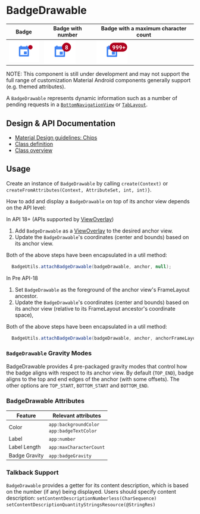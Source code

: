 <!--docs:
title: "Badge"
layout: detail
section: components
excerpt: "Badges can contain dynamic information, such as a number of pending requests."
iconId: badge
path: /catalog/badging/
-->

# BadgeDrawable

Badge                                   | Badge with number                              | Badge with a maximum character count
--------------------------------------- | ---------------------------------------------- | ------------------------------------
![badge_icon](assets/IconOnlyBadge.png) | ![badge_with_number_8](assets/BadgeNumber.png) | ![badge_with_999+](assets/BadgeNumberLongerThanMaxCharCount.png)

NOTE: This component is still under development and may not support the full
range of customization Material Android components generally support (e.g.
themed attributes).

A `BadgeDrawable` represents dynamic information such as a number of pending
requests in a [`BottomNavigationView`](BottomNavigation.md) or
[`TabLayout`](Tabs.md).

## Design & API Documentation

-   [Material Design guidelines: Chips](https://material.io/design/components/bottom-navigation.html#behavior)
-   [Class definition](https://github.com/material-components/material-components-android/tree/master/lib/java/com/google/android/material/badge/BadgeDrawable.java)
-   [Class overview](https://developer.android.com/reference/com/google/android/material/badge/BadgeDrawable)

## Usage

Create an instance of `BadgeDrawable` by calling `create(Context)` or
`createFromAttributes(Context, AttributeSet, int, int)}`.

How to add and display a `BadgeDrawable` on top of its anchor view depends on
the API level:

In API 18+ (APIs supported by
[ViewOverlay](https://developer.android.com/reference/android/view/ViewOverlay))

1.  Add `BadgeDrawable` as a
    [ViewOverlay](https://developer.android.com/reference/android/view/ViewOverlay)
    to the desired anchor view.
1.  Update the `BadgeDrawable`'s coordinates (center and bounds) based on its
    anchor view.

Both of the above steps have been encapsulated in a util method:

```java
  BadgeUtils.attachBadgeDrawable(badgeDrawable, anchor, null);
```

In Pre API-18

1.  Set `BadgeDrawable` as the foreground of the anchor view's FrameLayout
    ancestor.
1.  Update the `BadgeDrawable`'s coordinates (center and bounds) based on its
    anchor view (relative to its FrameLayout ancestor's coordinate space),

Both of the above steps have been encapsulated in a util method:

```java
  BadgeUtils.attachBadgeDrawable(badgeDrawable, anchor, anchorFrameLayoutParent);
```

### `BadgeDrawable` Gravity Modes

BadgeDrawable provides 4 pre-packaged gravity modes that control how the badge
aligns with respect to its anchor view. By default (`TOP_END`), badge aligns to
the top and end edges of the anchor (with some offsets). The other options are
`TOP_START`, `BOTTOM_START` and `BOTTOM_END`.

### BadgeDrawable Attributes

Feature       | Relevant attributes
------------- | -----------------------------------------------
Color         | `app:backgroundColor` <br> `app:badgeTextColor`
Label         | `app:number`
Label Length  | `app:maxCharacterCount`
Badge Gravity | `app:badgeGravity`

### Talkback Support

`BadgeDrawable` provides a getter for its content description, which is based on
the number (if any) being displayed. Users should specify content description:
`setContentDescriptionNumberless(CharSequence)`
`setContentDescriptionQuantityStringsResource(@StringRes)`
